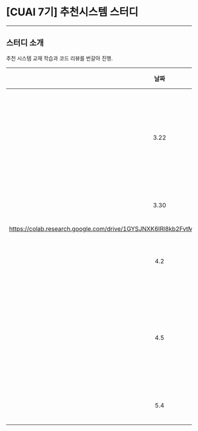 # [CUAI 7기] 추천시스템 스터디
---

## 스터디 소개
추천 시스템 교재 학습과 코드 리뷰를 번갈아 진행.

|날짜|진도|링크|
|:---:|:---:|:---:|
|3.22|2장. 이웃 기반 협업 필터링||
|3.30|실습코드|https://colab.research.google.com/drive/1cN44RlIEaB28FTD30qFiHkN3rqcDgcng#scrollTo=PwU9xz1Q3sQl
https://colab.research.google.com/drive/1GYSJNXK6lRl8kb2FvtMPLqW8EuZLcJjN#scrollTo=DaXllw2ePo_h|
|4.2|진행 상황 발표||
|4.5|3장. 모델 기반 협업 필터링||
|5.4|실습코드||
